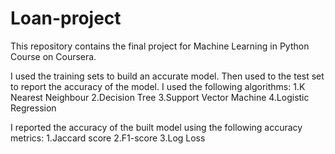 # Loan-project
This repository contains the final project for Machine Learning in Python Course on Coursera.

I used the training sets to build an accurate model. Then used to the test set to report the accuracy of the model. I used the following algorithms:
1.K Nearest Neighbour
2.Decision Tree
3.Support Vector Machine
4.Logistic Regression

I reported the accuracy of the built model using the following accuracy metrics:
1.Jaccard score
2.F1-score
3.Log Loss
